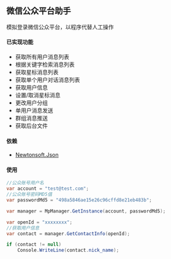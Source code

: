 微信公众平台助手
--------
模拟登录微信公众平台，以程序代替人工操作

#### 已实现功能
* 获取所有用户消息列表
* 根据关键字检索消息列表
* 获取星标消息列表
* 获取单个用户对话消息列表
* 获取用户信息
* 设置/取消星标消息
* 更改用户分组
* 单用户消息发送
* 群组消息推送
* 获取后台文件

#### 依赖
* [Newtonsoft.Json](https://www.nuget.org/packages/Newtonsoft.Json)

#### 使用
```csharp
//公众账号用户名
var account = "test@test.com";
//公众账号密码MD5值
var passwordMd5 = "498a5846ae15e26c96cffd8e21eb483b";

var manager = MpManager.GetInstance(account, passwordMd5);

var openId = "xxxxxxxx";
//获取用户信息
var contact = manager.GetContactInfo(openId);

if (contact != null)
    Console.WriteLine(contact.nick_name);
```
